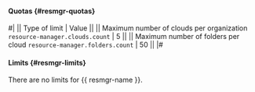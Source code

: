 #### Quotas {#resmgr-quotas}


#|
|| Type of limit | Value ||
|| Maximum number of clouds per organization 
`resource-manager.clouds.count` | 5 ||
|| Maximum number of folders per cloud 
`resource-manager.folders.count` | 50 ||
|#




#### Limits {#resmgr-limits}

There are no limits for {{ resmgr-name }}.

